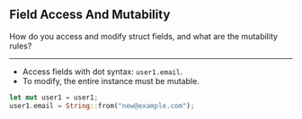 ## Field Access And Mutability

How do you access and modify struct fields, and what are the mutability rules?

---

* Access fields with dot syntax: `user1.email`.
* To modify, the entire instance must be mutable.

```rust
let mut user1 = user1;
user1.email = String::from("new@example.com");
```


